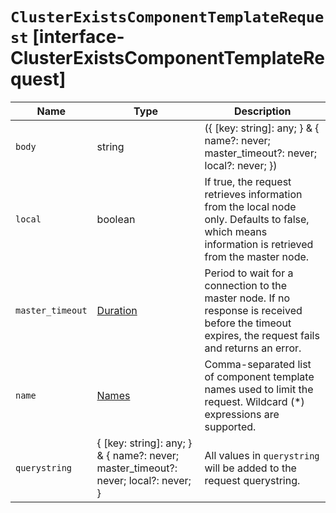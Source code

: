 # `ClusterExistsComponentTemplateRequest` [interface-ClusterExistsComponentTemplateRequest]

| Name | Type | Description |
| - | - | - |
| `body` | string | ({ [key: string]: any; } & { name?: never; master_timeout?: never; local?: never; }) | All values in `body` will be added to the request body. |
| `local` | boolean | If true, the request retrieves information from the local node only. Defaults to false, which means information is retrieved from the master node. |
| `master_timeout` | [Duration](./Duration.md) | Period to wait for a connection to the master node. If no response is received before the timeout expires, the request fails and returns an error. |
| `name` | [Names](./Names.md) | Comma-separated list of component template names used to limit the request. Wildcard (*) expressions are supported. |
| `querystring` | { [key: string]: any; } & { name?: never; master_timeout?: never; local?: never; } | All values in `querystring` will be added to the request querystring. |
